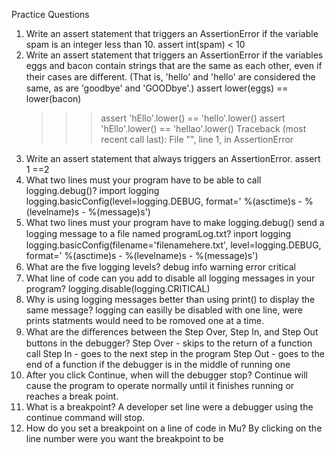 Practice Questions
1. Write an assert statement that triggers an AssertionError if the variable spam is an integer less than 10.
    assert int(spam) < 10
2. Write an assert statement that triggers an AssertionError if the variables eggs and bacon contain strings that are the same as each other, even if their cases are diﬀerent. (That is, 'hello' and 'hello' are considered the same, as are 'goodbye' and 'GOODbye'.)
    assert lower(eggs) == lower(bacon)
    >>> assert 'hEllo'.lower() == 'hello'.lower()
    >>> assert 'hEllo'.lower() == 'hellao'.lower()
    Traceback (most recent call last):
    File "<stdin>", line 1, in <module>
    AssertionError
3. Write an assert statement that always triggers an
AssertionError.
    assert 1 ==2
4. What two lines must your program have to be able to call
logging.debug()?
    import logging
    logging.basicConfig(level=logging.DEBUG, format=' %(asctime)s - %(levelname)s - %(message)s')
5. What two lines must your program have to make
logging.debug() send a logging message to a ﬁle named
programLog.txt?
    inport logging
    logging.basicConfig(filename='filenamehere.txt', level=logging.DEBUG, format=' %(asctime)s - %(levelname)s - %(message)s')
6. What are the ﬁve logging levels?
    debug
    info
    warning
    error
    critical
7. What line of code can you add to disable all logging messages in your program?
    logging.disable(logging.CRITICAL)
8. Why is using logging messages better than using print() to
display the same message?
    logging can easilly be disabled with one line, were prints statments would need to be romoved one at a time.
9. What are the diﬀerences between the Step Over, Step In, and
Step Out buttons in the debugger?
    Step Over - skips to the return of a function call
    Step In - goes to the next step in the program
    Step Out - goes to the end of a function if the debugger is in the middle of running one
10. After you click Continue, when will the debugger stop?
    Continue will cause the program to operate normally until it finishes running or reaches a break point.
11. What is a breakpoint?
    A developer set line were a debugger using the continue command will stop.
12. How do you set a breakpoint on a line of code in Mu?
    By clicking on the line number were you want the breakpoint to be